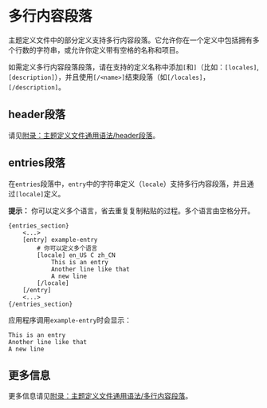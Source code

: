 # 多行内容段落

主题定义文件中的部分定义支持多行内容段落。它允许你在一个定义中包括拥有多个行数的字符串，或允许你定义带有空格的名称和项目。

如需定义多行内容段落段落，请在支持的定义名称中添加`[`和`]`（比如：`[locales]`, `[description]`），并且使用`[/<name>]`结束段落（如`[/locales]`，`[/description]`。

## header段落

请见[附录：主题定义文件通用语法/header段落](../../附录：主题定义文件通用语法/header段落.md)。

## entries段落

在`entries`段落中，`entry`中的字符串定义（`locale`）支持多行内容段落，并且通过`[locale]`定义。

**提示：** 你可以定义多个语言，省去重复复制粘贴的过程。多个语言由空格分开。

```plaintext
{entries_section}
    <...>
    [entry] example-entry
        # 你可以定义多个语言
        [locale] en_US C zh_CN
            This is an entry
            Another line like that
            A new line
        [/locale]
    [/entry]
    <...>
{/entries_section}
```

应用程序调用`example-entry`时会显示：

```plaintext
This is an entry
Another line like that
A new line
```

## 更多信息

更多信息请见[附录：主题定义文件通用语法/多行内容段落](../../附录：主题定义文件通用语法/多行内容段落.md)。